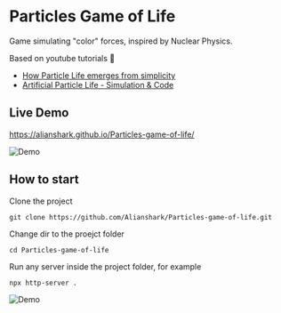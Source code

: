 # Particles Game of Life
Game simulating "color" forces, inspired by Nuclear Physics.

Based on youtube tutorials 🙂
- [How Particle Life emerges from simplicity](https://www.youtube.com/watch?v=p4YirERTVF0)
- [Artificial Particle Life - Simulation & Code](https://www.youtube.com/watch?v=0Kx4Y9TVMGg)


## Live Demo
https://alianshark.github.io/Particles-game-of-life/

![Demo](out.gif)

## How to start

Clone the project
```
git clone https://github.com/Alianshark/Particles-game-of-life.git
```

Change dir to the proejct folder
```
cd Particles-game-of-life
```

Run any server inside the project folder, for example
```
npx http-server .
```

![Demo](/Particles-game-of-life/img/out2.gif)

